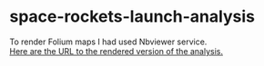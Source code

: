 # space-rockets-launch-analysis

To render Folium maps I had used Nbviewer service. \
<a href="https://nbviewer.jupyter.org/github/Folongton/space-launch-analysis/blob/main/space_launch_prediction.ipynb">Here are the URL to the rendered version of the analysis.</a>
